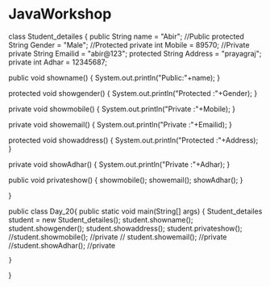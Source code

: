 # JavaWorkshop

class Student_detailes {
    public String name = "Abir";  //Public
    protected String Gender = "Male";  //Protected
    private int Mobile = 89570;      //Private
    private String Emailid = "abir@123";
    protected String Address = "prayagraj";
    private int Adhar =  12345687;


public void showname() {
    System.out.println("Public:"+name);
}

protected void showgender() {
    System.out.println("Protected :"+Gender);
}

private void showmobile() {
    System.out.println("Private :"+Mobile);
}

private void showemail() {
    System.out.println("Private :"+Emailid);
}

protected void showaddress() {
    System.out.println("Protected :"+Address);
}

private void showAdhar() {
    System.out.println("Private :"+Adhar);
}

public void privateshow() {
    showmobile();
    showemail();
    showAdhar();
}


}

public class Day_20{
    public static void main(String[] args) {
        Student_detailes student = new Student_detailes();
        student.showname();
        student.showgender();
        student.showaddress();
        student.privateshow();
        //student.showmobile(); //private
       // student.showemail();  //private
        //student.showAdhar();  //private

    }

}
